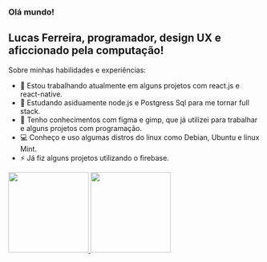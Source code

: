 ### Olá mundo!
## Lucas Ferreira, programador, design UX e aficcionado pela computação!

Sobre minhas habilidades e experiências:

- 🔭 Estou trabalhando atualmente em alguns projetos com react.js e react-native.
- 🌱 Estudando asiduamente node.js e Postgress Sql para me tornar full stack.
- 🎨 Tenho conhecimentos com figma e gimp, que já utilizei para trabalhar e alguns projetos com programação.
- 💻 Conheço e uso algumas distros do linux como Debian, Ubuntu e linux Mint.
- ⚡ Já fiz alguns projetos utilizando o firebase.

<div>
  <a href="https://github.com/Lucas9024">
  <img height="160em" src="https://github-readme-stats.vercel.app/api?username=Lucas9024&show_icons=true&theme=dark&include_all_commits=true&count_private=true"/>
  <img height="160em" src="https://github-readme-stats.vercel.app/api/top-langs/?username=Lucas9024&layout=compact&langs_count=7&theme=dark"/>
</div>
